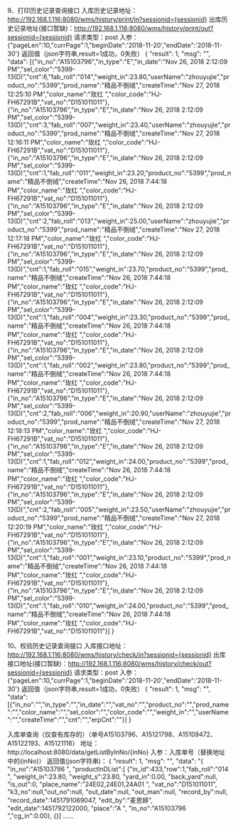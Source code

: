 9、打印历史记录查询接口
入库历史记录地址：http://192.168.1.116:8080/wms/history/print/in?sessionid={sessionid}
出库历史记录地址(接口暂缺)：http://192.168.1.116:8080/wms/history/print/out?sessionid={sessionid}
请求类型：post
入参：{"pageLen":10,"currPage":1,"beginDate":'2018-11-20',"endDate":'2018-11-30'}
返回值（json字符串,result=1成功，0失败）
{
    "result": 1,
    "msg": "",
    "data": [{"in_no":"A15103796","in_type":"E","in_date":"Nov 26, 2018 2:12:09 PM","sel_color":"5399-13(D)","cnt":6,"fab_roll":"014","weight_in":23.80,"userName":"zhouyujie","product_no":"5399","prod_name":"精品不倒绒","createTime":"Nov 27, 2018 12:25:10 PM","color_name":"玫红 ","color_code":"HJ-FH67291B","vat_no":"D151011011"},{"in_no":"A15103796","in_type":"E","in_date":"Nov 26, 2018 2:12:09 PM","sel_color":"5399-13(D)","cnt":3,"fab_roll":"007","weight_in":23.40,"userName":"zhouyujie","product_no":"5399","prod_name":"精品不倒绒","createTime":"Nov 27, 2018 12:16:11 PM","color_name":"玫红 ","color_code":"HJ-FH67291B","vat_no":"D151011011"},{"in_no":"A15103796","in_type":"E","in_date":"Nov 26, 2018 2:12:09 PM","sel_color":"5399-13(D)","cnt":1,"fab_roll":"011","weight_in":23.20,"product_no":"5399","prod_name":"精品不倒绒","createTime":"Nov 26, 2018 7:44:18 PM","color_name":"玫红 ","color_code":"HJ-FH67291B","vat_no":"D151011011"},{"in_no":"A15103796","in_type":"E","in_date":"Nov 26, 2018 2:12:09 PM","sel_color":"5399-13(D)","cnt":2,"fab_roll":"013","weight_in":25.00,"userName":"zhouyujie","product_no":"5399","prod_name":"精品不倒绒","createTime":"Nov 27, 2018 12:17:18 PM","color_name":"玫红 ","color_code":"HJ-FH67291B","vat_no":"D151011011"},{"in_no":"A15103796","in_type":"E","in_date":"Nov 26, 2018 2:12:09 PM","sel_color":"5399-13(D)","cnt":1,"fab_roll":"015","weight_in":23.70,"product_no":"5399","prod_name":"精品不倒绒","createTime":"Nov 26, 2018 7:44:18 PM","color_name":"玫红 ","color_code":"HJ-FH67291B","vat_no":"D151011011"},{"in_no":"A15103796","in_type":"E","in_date":"Nov 26, 2018 2:12:09 PM","sel_color":"5399-13(D)","cnt":1,"fab_roll":"004","weight_in":23.30,"product_no":"5399","prod_name":"精品不倒绒","createTime":"Nov 26, 2018 7:44:18 PM","color_name":"玫红 ","color_code":"HJ-FH67291B","vat_no":"D151011011"},{"in_no":"A15103796","in_type":"E","in_date":"Nov 26, 2018 2:12:09 PM","sel_color":"5399-13(D)","cnt":1,"fab_roll":"002","weight_in":23.80,"product_no":"5399","prod_name":"精品不倒绒","createTime":"Nov 26, 2018 7:44:18 PM","color_name":"玫红 ","color_code":"HJ-FH67291B","vat_no":"D151011011"},{"in_no":"A15103796","in_type":"E","in_date":"Nov 26, 2018 2:12:09 PM","sel_color":"5399-13(D)","cnt":2,"fab_roll":"006","weight_in":20.90,"userName":"zhouyujie","product_no":"5399","prod_name":"精品不倒绒","createTime":"Nov 27, 2018 12:18:13 PM","color_name":"玫红 ","color_code":"HJ-FH67291B","vat_no":"D151011011"},{"in_no":"A15103796","in_type":"E","in_date":"Nov 26, 2018 2:12:09 PM","sel_color":"5399-13(D)","cnt":1,"fab_roll":"012","weight_in":24.00,"product_no":"5399","prod_name":"精品不倒绒","createTime":"Nov 26, 2018 7:44:18 PM","color_name":"玫红 ","color_code":"HJ-FH67291B","vat_no":"D151011011"},{"in_no":"A15103796","in_type":"E","in_date":"Nov 26, 2018 2:12:09 PM","sel_color":"5399-13(D)","cnt":2,"fab_roll":"005","weight_in":23.50,"userName":"zhouyujie","product_no":"5399","prod_name":"精品不倒绒","createTime":"Nov 27, 2018 12:20:19 PM","color_name":"玫红 ","color_code":"HJ-FH67291B","vat_no":"D151011011"},{"in_no":"A15103796","in_type":"E","in_date":"Nov 26, 2018 2:12:09 PM","sel_color":"5399-13(D)","cnt":1,"fab_roll":"001","weight_in":23.10,"product_no":"5399","prod_name":"精品不倒绒","createTime":"Nov 26, 2018 7:44:18 PM","color_name":"玫红 ","color_code":"HJ-FH67291B","vat_no":"D151011011"},{"in_no":"A15103796","in_type":"E","in_date":"Nov 26, 2018 2:12:09 PM","sel_color":"5399-13(D)","cnt":1,"fab_roll":"010","weight_in":24.00,"product_no":"5399","prod_name":"精品不倒绒","createTime":"Nov 26, 2018 7:44:18 PM","color_name":"玫红 ","color_code":"HJ-FH67291B","vat_no":"D151011011"}]
}


10、校验历史记录查询接口
入库接口地址：http://192.168.1.116:8080/wms/history/check/in?sessionid={sessionid}
出库接口地址(接口暂缺)：http://192.168.1.116:8080/wms/history/check/out?sessionid={sessionid}
请求类型：post
入参：{"pageLen":10,"currPage":1,"beginDate":'2018-11-20',"endDate":'2018-11-30'}
返回值（json字符串,result=1成功，0失败）
{
    "result": 1,
    "msg": "",
    "data": [{"in_no":"","in_type":"","in_date":"","vat_no":"","product_no":"","prod_name":"","color_name":"","sel_color":"","color_code":"","weight_in":"","userName":"","createTime":"","cnt":"","erpCnt":""}]
}

入库单查询（仅查有库存的）（单号A15103796、A15121798、A15109472、A15122193、A15121116）
地址：http://localhost:8080/data/getListByInNo/{inNo}
入参：入库单号（替换地址中的{inNo}）
返回值(json字符串)：
{
    "result": 1,
    "msg": "",
    "data": "{  \"in_no\":\"A15103796 \",
                \"productInDList\":[
                                       {\"in_id\":433,\"row\":1,\"fab_roll\":\"014                 \",
                                        \"weight_in\":23.80,
                                        \"weight_s\":23.80,
                                        \"yard_in\":0.00,
                                        \"back_yard\":null,
                                        \"is_out\":0,
                                        \"place_name\":\"24E02,24E01,24A01                                 \",
                                        \"vat_no\":\"D151011011\",
                                        \"k3_no\":null,\"out_no\":null,
                                        \"out_date\":null,
                                        \"out_man\":null,
                                        \"record_by\":null,
                                        \"record_date\":1451791069047,
                                        \"edit_by\":\"麦思婷\",
                                        \"edit_date\":1451792122000,
                                        \"place\":\"A                                                 \",
                                        \"in_no\":\"A15103796 \",\"cg_in\":0.00},
                                        {}]
                                        ......
